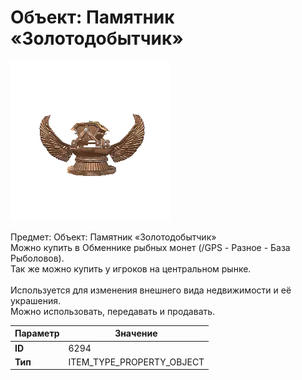 # Объект: Памятник «Золотодобытчик»

![Item Image](../img/6294.webp?raw=true)

Предмет: Объект: Памятник «Золотодобытчик»<br>Можно купить в Обменнике рыбных монет (/GPS - Разное - База Рыболовов).<br>Так же можно купить у игроков на центральном рынке.<br><br>Используется для изменения внешнего вида недвижимости и её украшения.<br>Можно использовать, передавать и продавать.


| Параметр | Значение |
|----------|----------|
| **ID** | 6294 |
| **Тип** | ITEM_TYPE_PROPERTY_OBJECT |

